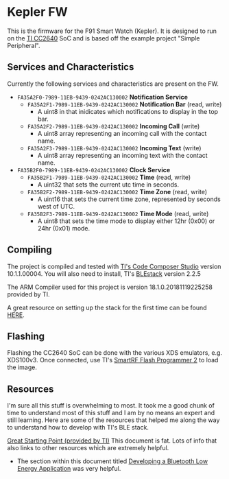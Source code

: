 # Kepler FW

This is the firmware for the F91 Smart Watch (Kepler). It is designed to run on 
the [TI CC2640](http://www.ti.com/product/CC2640) SoC and is based off the example
project "Simple Peripheral".

## Services and Characteristics
Currently the following services and characteristics are present on the FW.

- `FA35A2F0-7989-11EB-9439-0242AC130002` **Notification Service**
  - `FA35A2F1-7989-11EB-9439-0242AC130002` **Notification Bar** (read, write)
    - A uint8 in that inidicates which notifications to display in the top bar.
  - `FA35A2F2-7989-11EB-9439-0242AC130002` **Incoming Call** (write)
    - A uint8 array representing an incoming call with the contact name.
  - `FA35A2F3-7989-11EB-9439-0242AC130002` **Incoming Text** (write)
    - A uint8 array representing an incoming text with the contact name.
- `FA35B2F0-7989-11EB-9439-0242AC130002` **Clock Service**
  - `FA35B2F1-7989-11EB-9439-0242AC130002` **Time** (read, write)
    - A uint32 that sets the current utc time in seconds.
  - `FA35B2F2-7989-11EB-9439-0242AC130002` **Time Zone** (read, write)
    - A uint16 that sets the current time zone, represented by seconds west of UTC.
  - `FA35B2F3-7989-11EB-9439-0242AC130002` **Time Mode** (read, write)
    - A uint8 that sets the time mode to display either 12hr (0x00) or 24hr (0x01) mode.

## Compiling

The project is compiled and tested with [TI's Code Composer
Studio](http://www.ti.com/tool/CCSTUDIO) version 10.1.1.00004. 
You will also need to install, TI's [BLEstack](http://www.ti.com/tool/BLE-STACK) version 2.2.5 

The ARM Compiler used for this project is version 18.1.0.20181119225258 provided by TI.

A great resource on setting up the stack for the first time can be found [HERE](http://software-dl.ti.com/lprf/simplelink_cc2640r2_sdk/1.30.00.25/exports/docs/blestack/ble_sw_dev_guide/html/cc2640/platform.html#installing-blestack).

## Flashing

Flashing the CC2640 SoC can be done with the various XDS emulators,
e.g. XDS100v3. Once connected, use TI's [SmartRF Flash Programmer
2](http://www.ti.com/tool/FLASH-PROGRAMMER) to load the image.

## Resources

I'm sure all this stuff is overwhelming to most. It took me a good chunk of time to understand most of this stuff and I am by no means an expert and still learning.
Here are some of the resources that helped me along the way to understand how to develop with TI's BLE stack.

[Great Starting Point (provided by TI)](http://software-dl.ti.com/lprf/simplelink_cc2640r2_sdk/1.30.00.25/exports/docs/blestack/ble_sw_dev_guide/html/cc2640/get-started/get-started.html)
This document is fat. Lots of info that also links to other resources which are extremely helpful.
- The section within this document titled [Developing a Bluetooth Low Energy Application](http://software-dl.ti.com/lprf/simplelink_cc2640r2_sdk/1.30.00.25/exports/docs/blestack/ble_sw_dev_guide/html/ble-stack/index.html#) was very helpful.

